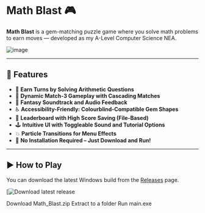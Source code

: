 # Math Blast 🎮

**Math Blast** is a gem-matching puzzle game where you solve math problems to earn moves — developed as my A-Level Computer Science NEA.

![image](https://github.com/user-attachments/assets/62eccb8a-42ec-4491-858a-749835c11142)


---

## 🧠 Features

- 🔢 **Earn Turns by Solving Arithmetic Questions**
- 🧠 **Dynamic Match-3 Gameplay with Cascading Matches**
- 🎵 **Fantasy Soundtrack and Audio Feedback**
- ♿ **Accessibility-Friendly: Colourblind-Compatible Gem Shapes**
- 🧾 **Leaderboard with High Score Saving (File-Based)**
- 🕹️ **Intuitive UI with Toggleable Sound and Tutorial Options**
- 💥 **Particle Transitions for Menu Effects**
- 💾 **No Installation Required – Just Download and Run!**

---

## ▶️ How to Play

You can download the latest Windows build from the [Releases](https://github.com/Isaac-Nai/Math-Blast/releases) page.

[![Download latest release](https://github.com/Isaac-Nai/Math-Blast/releases/tag/v1.0)

Download Math_Blast.zip
Extract to a folder
Run main.exe

